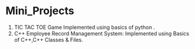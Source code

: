 # Mini_Projects
1) TIC TAC TOE Game
  Implemented using basics of python .
2) C++ Employee Record Management System:
  Implemented using Basics of C++,C++ Classes & Files.
